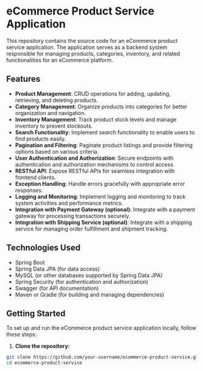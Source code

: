 # eCommerce Product Service Application

This repository contains the source code for an eCommerce product service application. The application serves as a backend system responsible for managing products, categories, inventory, and related functionalities for an eCommerce platform.

## Features

- **Product Management**: CRUD operations for adding, updating, retrieving, and deleting products.
- **Category Management**: Organize products into categories for better organization and navigation.
- **Inventory Management**: Track product stock levels and manage inventory to prevent stockouts.
- **Search Functionality**: Implement search functionality to enable users to find products easily.
- **Pagination and Filtering**: Paginate product listings and provide filtering options based on various criteria.
- **User Authentication and Authorization**: Secure endpoints with authentication and authorization mechanisms to control access.
- **RESTful API**: Expose RESTful APIs for seamless integration with frontend clients.
- **Exception Handling**: Handle errors gracefully with appropriate error responses.
- **Logging and Monitoring**: Implement logging and monitoring to track system activities and performance metrics.
- **Integration with Payment Gateway (optional)**: Integrate with a payment gateway for processing transactions securely.
- **Integration with Shipping Service (optional)**: Integrate with a shipping service for managing order fulfillment and shipment tracking.

## Technologies Used

- Spring Boot
- Spring Data JPA (for data access)
- MySQL (or other databases supported by Spring Data JPA)
- Spring Security (for authentication and authorization)
- Swagger (for API documentation)
- Maven or Gradle (for building and managing dependencies)

## Getting Started

To set up and run the eCommerce product service application locally, follow these steps:

1. **Clone the repository:**

```bash
git clone https://github.com/your-username/ecommerce-product-service.git
cd ecommerce-product-service
